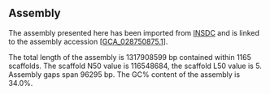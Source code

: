 **Assembly**
--------

The assembly presented here has been imported from [INSDC](http://www.insdc.org) and is linked to the assembly accession [[GCA\_028750875.1](http://www.ebi.ac.uk/ena/data/view/GCA_028750875.1)].

The total length of the assembly is 1317908599 bp contained within 1165 scaffolds.
The scaffold N50 value is 116548684, the scaffold L50 value is 5.
Assembly gaps span 96295 bp. The GC% content of the assembly is 34.0%.
